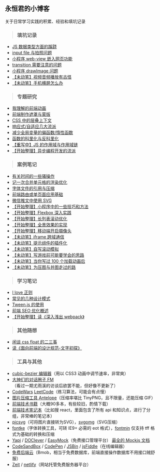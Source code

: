 ## 永恒君的小博客
关于日常学习实践的积累、经验和填坑记录

> ### 填坑记录

* [JS 数据类型方面的蹊跷](https://github.com/forever-z-133/blogs/issues/13)
* [input file 与拍照问题](https://github.com/forever-z-133/blogs/issues/2)
* [小程序 web-view 嵌入网页功能](https://github.com/forever-z-133/blogs/issues/20)
* [transition 需要注意的问题](https://github.com/forever-z-133/blogs/issues/18)
* [小程序 drawImage 问题](https://github.com/forever-z-133/blogs/issues/1)
* [【未动笔】视频音频播放有古怪](#)
* [【未动笔】手机横屏怎么办](#)

> ### 专题研究

* [我理解的前端动画](https://github.com/forever-z-133/blogs/issues/41)
* [前端制作遮罩与蒙版](https://github.com/forever-z-133/blogs/issues/21)
* [CSS 中的层叠上下文](https://github.com/forever-z-133/blogs/issues/15)
* [响应式/自适应几大流派](https://github.com/forever-z-133/blogs/issues/29)
* [减少全局变量的偏函数/惰性函数](https://github.com/forever-z-133/blogs/issues/39)
* [函数的科里化与反科里化](https://github.com/forever-z-133/blogs/issues/26)
* [【重写中】JS 的作用域与作用域链](https://github.com/forever-z-133/blogs/issues/23)
* [【开始整理】异步编程开发的流派](https://github.com/forever-z-133/blogs/issues/19)

> ### 案例笔记

* [有关时间的一些骚操作](https://github.com/forever-z-133/blogs/issues/11)
* [记一次合并单元格的渲染优化](https://github.com/forever-z-133/blogs/issues/32)
* [字体文件的引用与压缩](https://github.com/forever-z-133/blogs/issues/3)
* [前端路由或单页面应用基础](https://github.com/forever-z-133/blogs/issues/22)
* [微信推文中使用 SVG](https://github.com/forever-z-133/blogs/issues/28)
* [【开始整理】小程序中的一些技巧和方法](https://github.com/forever-z-133/blogs/issues/25)
* [【开始整理】Flexbox 深入实践](https://github.com/forever-z-133/blogs/issues/35)
* [【开始整理】长列表滚动优化](https://github.com/forever-z-133/blogs/issues/37)
* [【开始整理】全景效果的实现](https://github.com/forever-z-133/blogs/issues/17)
* [【开始整理】移动端开启摄像头](https://github.com/forever-z-133/blogs/issues/36)
* [【未动笔】iframe 跨域通信](#)
* [【未动笔】提示组件的插件化](#)
* [【未动笔】自写滚动模拟](#)
* [【未动笔】写游戏前可能要学会的思路](#)
* [【未动笔】当你写过 100 个加载动画后](https://github.com/forever-z-133/blogs/issues/30)
* [【未动笔】为压图与并图走过的路](#)

> ### 学习笔记

* [I love 正则](https://github.com/forever-z-133/blogs/issues/14)
* [常见的几种设计模式](https://github.com/forever-z-133/blogs/issues/27)
* [Tween.js 的使用](https://github.com/forever-z-133/blogs/issues/16)
* [前端 SEO 优化概述](https://github.com/forever-z-133/blogs/issues/40)
* [【开始整理】读《深入浅出 webpack》](https://github.com/forever-z-133/blogs/issues/31)

> ### 其他随想

* [闲谈 css float 的二三事](https://github.com/forever-z-133/blogs/issues/4)
* [读《面向前端的设计规范-文字初探》](https://github.com/forever-z-133/blogs/issues/33)

> ### 工具与其他

* [cubic-bezier 编辑器](http://yisibl.github.io/cubic-bezier/)（用以 CSS3 动画中调节速率，非常爽）
* [大神们的对话圈子 FM](http://teahour.fm/)（看过一期尤雨溪的访谈后欲罢不能，但好像不更新了）
* [CodeWars](http://www.codewars.com/) [LeetCode](https://leetcode-cn.com/)（练习算法，可能会有点慢）
* [图片压缩工具 Antelope](https://pan.baidu.com/s/1o8KD2Lc)（压缩率堪比 TinyPNG，且不限量，还能压缩 GIF）
* [前端技术书籍](https://pan.baidu.com/s/1sl2Xekl)（大概90多本，有些较旧，酌情下载）
* [前端技术笔记本](https://devhints.io/)（比如搜 react，里面包含了所有 api 和知识点，进行了分组，非常棒的笔记本）
* [picsvg](http://picsvg.com/)（可将图片直接转为SVG），[svgomg](https://jakearchibald.github.io/svgomg/)（SVG压缩）
* [fontke](https://www.fontke.com/tool/convfont/)（字体转换工具，可转 IE9+ 必需的 eot 格式），[fontmin](http://ecomfe.github.io/fontmin/) 仅支持 tff 格式为基础的转换和压缩
* [Yapi](http://yapi.demo.qunar.com/) / [DOClever](http://www.doclever.cn/) / [EasyMock](https://easy-mock.com/)（免费接口管理平台） [最全的 Mockjs 文档](http://mockjs.com/0.1/)
* [CodeSandBox](https://codesandbox.io) / [CodePen](https://codepen.io/) / [JSBin](http://jsbin.com) / [jsFiddle](jsfiddle.net)（在线编辑器）
* [免费后端云](https://www.bmob.cn/)（Bmob，相当于免费数据库，前端直接操作数据库不用接口贼舒服）
* [Zeit](https://zeit.co/) / [netlify](https://www.netlify.com/)（网站托管免费服务器平台）
